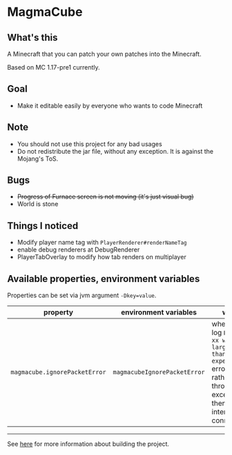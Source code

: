 # MagmaCube

## What's this

A Minecraft that you can patch your own patches into the Minecraft.

Based on MC 1.17-pre1 currently.

## Goal
- Make it editable easily by everyone who wants to code Minecraft

## Note
- You should not use this project for any bad usages
- Do not redistribute the jar file, without any exception. It is against the Mojang's ToS.

## Bugs
- ~~Progress of Furnace screen is not moving (it's just visual bug)~~
- World is stone

## Things I noticed
- Modify player name tag with `PlayerRenderer#renderNameTag`
- enable debug renderers at DebugRenderer
- PlayerTabOverlay to modify how tab renders on multiplayer

## Available properties, environment variables
Properties can be set via jvm argument `-Dkey=value`.

| property | environment variables | what |
| --- | --- | --- |
| `magmacube.ignorePacketError` | `magmacubeIgnorePacketError` | whether to log `Packet xx was larger than I expected` errors, rather than throwing exception then interrupting connection |

----

See [here](https://github.com/BlueberryMC/MagmaCube/blob/master/CONTRIBUTING.md) for more information about building the project.
